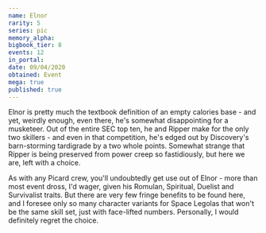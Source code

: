 ```yaml
---
name: Elnor
rarity: 5
series: pic
memory_alpha:
bigbook_tier: 8
events: 12
in_portal:
date: 09/04/2020
obtained: Event
mega: true
published: true
---
```


Elnor is pretty much the textbook definition of an empty calories base - and yet, weirdly enough, even there, he's somewhat disappointing for a musketeer. Out of the entire SEC top ten, he and Ripper make for the only two skillers - and even in that competition, he's edged out by Discovery's barn-storming tardigrade by a two whole points. Somewhat strange that Ripper is being preserved from power creep so fastidiously, but here we are, left with a choice.

As with any Picard crew, you'll undoubtedly get use out of Elnor  - more than most event dross, I'd wager, given his Romulan, Spiritual, Duelist and Survivalist traits. But there are very few fringe benefits to be found here, and I foresee only so many character variants for Space Legolas that won't be the same skill set, just with face-lifted numbers. Personally, I would definitely regret the choice.
